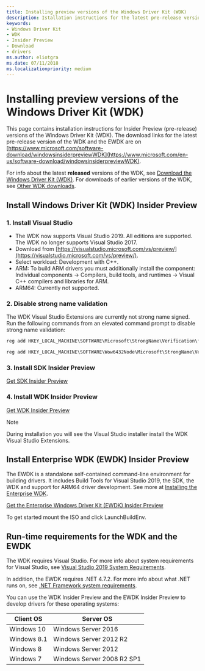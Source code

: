 ```yaml
---
title: Installing preview versions of the Windows Driver Kit (WDK)
description: Istallation instructions for the latest pre-release version of the Windows Driver Kit (WDK)
keywords:
- Windows Driver Kit
- WDK
- Insider Preview
- Download
- drivers
ms.author: eliotgra
ms.date: 07/11/2018
ms.localizationpriority: medium
---
```


# Installing preview versions of the Windows Driver Kit (WDK)

This page contains installation instructions for Insider Preview (pre-release) versions of the Windows Driver Kit (WDK). The  download links for the latest pre-release version of the WDK and the EWDK are on  [https://www.microsoft.com/software-download/windowsinsiderpreviewWDK](https://www.microsoft.com/en-us/software-download/windowsinsiderpreviewWDK).  

For info about the latest **released** versions of the WDK, see [Download the Windows Driver Kit (WDK)](download-the-wdk.md). For downloads of earlier versions of the WDK, see [Other WDK downloads](other-wdk-downloads.md).  

## Install Windows Driver Kit (WDK) Insider Preview

### 1. Install Visual Studio

- The WDK now supports Visual Studio 2019.  All editions are supported.  The WDK no longer supports Visual Studio 2017. 
- Download from [https://visualstudio.microsoft.com/vs/preview/](https://visualstudio.microsoft.com/vs/preview/). 
- Select workload: Development with C++. 
- ARM: To build ARM drivers you must additionally install the component: Individual components -> Compilers, build tools, and runtimes -> Visual C++ compilers and libraries for ARM. 
- ARM64: Currently not supported. 

### 2. Disable strong name validation

The WDK Visual Studio Extensions are currently not strong name signed. Run the following commands from an elevated command prompt to disable strong name validation: 

```cpp
reg add HKEY_LOCAL_MACHINE\SOFTWARE\Microsoft\StrongName\Verification\*,31bf3856ad364e35 /v TestPublicKey /t REG_SZ /d 00240000048000009400000006020000002400005253413100040000010001003f8c902c8fe7ac83af7401b14c1bd103973b26dfafb2b77eda478a2539b979b56ce47f36336741b4ec52bbc51fecd51ba23810cec47070f3e29a2261a2d1d08e4b2b4b457beaa91460055f78cc89f21cd028377af0cc5e6c04699b6856a1e49d5fad3ef16d3c3d6010f40df0a7d6cc2ee11744b5cfb42e0f19a52b8a29dc31b0 /f

reg add HKEY_LOCAL_MACHINE\SOFTWARE\Wow6432Node\Microsoft\StrongName\Verification\*,31bf3856ad364e35 /v TestPublicKey /t REG_SZ /d 00240000048000009400000006020000002400005253413100040000010001003f8c902c8fe7ac83af7401b14c1bd103973b26dfafb2b77eda478a2539b979b56ce47f36336741b4ec52bbc51fecd51ba23810cec47070f3e29a2261a2d1d08e4b2b4b457beaa91460055f78cc89f21cd028377af0cc5e6c04699b6856a1e49d5fad3ef16d3c3d6010f40df0a7d6cc2ee11744b5cfb42e0f19a52b8a29dc31b0 /f 
```

### 3. Install SDK Insider Preview 

[Get SDK Insider Preview](https://www.microsoft.com/software-download/windowsinsiderpreviewWDK)

### 4. Install WDK Insider Preview

[Get WDK Insider Preview](https://www.microsoft.com/software-download/windowsinsiderpreviewWDK)

> [!Note]   
> During installation you will see the Visual Studio installer install the WDK Visual Studio Extensions. 

## Install Enterprise WDK (EWDK) Insider Preview

The EWDK is a standalone self-contained command-line environment for building drivers.  It includes Build Tools for Visual Studio 2019, the SDK, the WDK and support for ARM64 driver development. See more at [Installing the Enterprise WDK](https://docs.microsoft.com/windows-hardware/drivers/develop/installing-the-enterprise-wdk). 

[Get the Enterprise Windows Driver Kit (EWDK) Insider Preview](https://www.microsoft.com/software-download/windowsinsiderpreviewWDK)

To get started mount the ISO and click LaunchBuildEnv. 

## Run-time requirements for the WDK and the EWDK

The WDK requires Visual Studio. For more info about system requirements for Visual Studio, see [Visual Studio 2019 System Requirements](https://docs.microsoft.com/visualstudio/releases/2019/system-requirements).

In addition, the EWDK requires .NET 4.7.2. For more info about what .NET runs on, see [.NET Framework system requirements](https://docs.microsoft.com/dotnet/framework/get-started/system-requirements).

You can use the WDK Insider Preview and the EWDK Insider Preview to develop drivers for these operating systems: 

|Client OS|Server OS|
|---|---|
|Windows 10|Windows Server 2016|
|Windows 8.1|Windows Server 2012 R2|
|Windows 8|Windows Server 2012|
|Windows 7|Windows Server 2008 R2 SP1|

